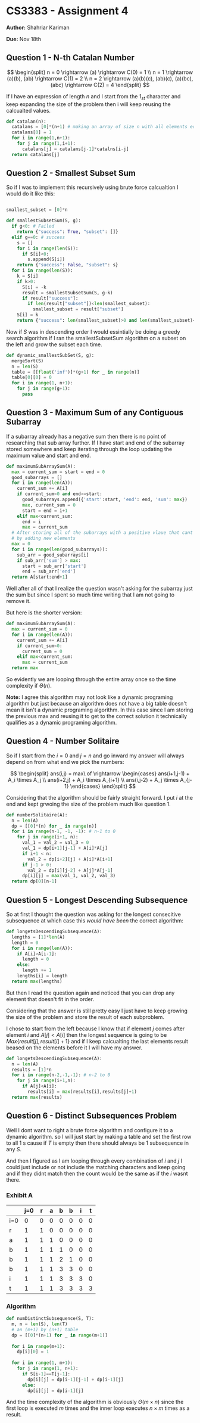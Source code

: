 # CS3383 - Assignment 4

**Author:** Shahriar Kariman

**Due:** Nov 18th

## Question 1 - N-th Catalan Number

$$
\begin{split}
  n = 0 \rightarrow (a) \rightarrow C(0) = 1
  \\
  n = 1 \rightarrow (a)(b), (ab) \rightarrow C(1) = 2
  \\
  n = 2 \rightarrow (a)(b)(c), (ab)(c), (a)(bc), (abc) \rightarrow C(2) = 4
\end{split}
$$

If I have an expression of length $n$ and I start from the $1_{st}$ character and keep expanding the size of the problem then i will keep reusing the calcualted values.

```py
def catalan(n):
  catalans = [0]*(n+1) # making an array of size n with all elements equal to 1
  catalans[0] = 1
  for i in range(1,n+1):
    for j in range(1,i+1):
      catalans[j] = catalans[j-1]*catalns[i-j]
  return catalans[j]
```

## Question 2 - Smallest Subset Sum

So if I was to implement this recursively using brute force calcualtion I would do it like this:

```py

smallest_subset = [0]*n

def smallestSubsetSum(S, g):
  if g<0: # Failed
    return {"success": True, "subset": []}
  elif g==0: # success
    s = []
    for i in range(len(S)):
      if S[i]<0:
        s.append(S[i])
    return {"success": False, "subset": s}
  for i in range(len(S)):
    k = S[i]
    if k>0:
      S[i] = -k
      result = smallestSubsetSum(S, g-k)
      if result["success"]:
        if len(result["subset"])<len(smallest_subset):
          smallest_subset = result["subset"]
    S[i] = k
    return {"success": len(smallest_subset)>0 and len(smallest_subset)<n, "subset": smallest_subset}
```

Now if $S$ was in descending order I would essintially be doing a greedy search algorithm if I ran the smallestSubsetSum algorithm on a subset on the left and grow the subset each time.

```py
def dynamic_smallestSubSet(S, g):
  mergeSort(S)
  n = len(S)
  table = [[float('inf')]*(g+1) for _ in range(n)]
  table[0][0] = 0
  for i in range(1, n+1):
    for j in range(g+1):
      pass
```

## Question 3 - Maximum Sum of any Contiguous Subarray

If a subarray already has a negative sum then there is no point of researching that sub array further. If I have start and end of the subarray stored somewhere and keep iterating through the loop updating the maximum value and start and end.

```py
def maximumSubArraySum(A):
  max = current_sum = start = end = 0
  good_subarrays = []
  for i in range(len(A)):
    current_sum += A[i]
    if current_sum<0 and end>=start:
      good_subarrays.append({'start':start, 'end': end, 'sum': max})
      max, current_sum = 0
      start = end = i+1
    elif max<current_sum:
      end = i
      max = current_sum
  # After storing all of the subarrays with a positive vlaue that cant improve anymore
  # by adding new elements
  max = 0
  for i in range(len(good_subarrays)):
    sub_arr = good_subarrays[i]
    if sub_arr['sum'] > max:
      start = sub_arr['start']
      end = sub_arr['end']
  return A[start:end+1]
```

Well after all of that I realize the question wasn't asking for the subarray just the sum but since I spent so much time writing that I am not going to remove it.

But here is the shorter version:

```py
def maximumSubArraySum(A):
  max = current_sum = 0
  for i in range(len(A)):
    current_sum += A[i]
    if current_sum<0:
      current_sum = 0
    elif max<current_sum:
      max = current_sum
  return max
```

So evidently we are looping through the entire array once so the time complexity if $\Theta(n)$.

**Note:** I agree this algorithm may not look like a dynamic programing algorithm but just because an algorithm does not have a big table doesn't mean it isn't a dynamic programing algorithm. In this case since I am storing the previous max and reusing it to get to the correct solution it technically qualifies as a dynamic programing algorithm.

## Question 4 - Number Solitaire

So if I start from the $i=0$ and $j=n$ and go inward my answer will always depend on from what end we pick the numbers:

$$
\begin{split}
  ans(i,j) = max\ of \rightarrow
    \begin{cases}
      ans(i+1,j-1) + A_i \times A_j
      \\
      ans(i+2,j) + A_i \times A_{i+1}
      \\
      ans(i,j-2) + A_j \times A_{j-1}
    \end{cases}
\end{split}
$$

Considering that the algorithm should be fairly straight forward. I put $i$ at the end and kept grwoing the size of the problem much like question 1.

```py
def numberSolitaire(A):
  n = len(A)
  dp = [[0]*(n) for _ in range(n)]
  for i in range(n-1, -1, -1): # n-1 to 0
    for j in range(i+1, n):
      val_1 = val_2 = val_3 = 0
      val_1 = dp[i+1][j-1] + A[i]*A[j]
      if i+1 < n:
        val_2 = dp[i+2][j] + A[i]*A[i+1]
      if j-1 > 0:
        val_2 = dp[i][j-2] + A[j]*A[j-1]
      dp[i][j] = max(val_1, val_2, val_3)
  return dp[0][n-1]
```

## Question 5 - Longest Descending Subsequence

So at first I thought the question was asking for the longest consecitive subsequence at which case this *would have been* the correct algorithm:

```py
def longetsDescendingSubsequence(A):
  lengths = [1]*len(A)
  length = 0
  for i in range(len(A)):
    if A[i]>A[i-1]:
      length = 0
    else:
      length += 1
    lengths[i] = length
  return max(lengths)
```

But then I read the question again and noticed that you can drop any element that doesn't fit in the order.

Considering that the answer is still pretty easy I just have to keep growing the size of the problem and store the result of each subproblem.

I chose to start from the left because I know that if element $j$ comes after element $i$ and $A[j]<A[i]$ then the longest sequence is going to be $Max\{result[j],result[i]+1\}$ and if I keep calcualting the last elements result beased on the elements before it I will have my answer.

```py
def longetsDescendingSubsequence(A):
  n = len(A)
  results = [1]*n
  for i in range(n-2,-1,-1): # n-2 to 0
    for j in range(i+1,n):
      if A[j]<A[i]:
        results[i] = max(results[i],results[j]+1)
  return max(results)
```

## Question 6 - Distinct Subsequences Problem

Well I dont want to right a brute force algorithm and configure it to a dynamic algorithm. so I will just start by making a table and set the first row to all $1$ s cause if $T$ is empty then there should always be $1$ subsequence in any $S$.

And then I figured as I am looping through every combination of $i$ and $j$ I could just include or not include the matching characters and keep going and if they didnt match then the count would be the same as if the $i$ wasnt there.

### Exhibit A

|       |j=0 | r | a | b | b | i | t |
|-------|----|---|---|---|---|---|---|
| i=0   | 0  | 0 | 0 | 0 | 0 | 0 | 0 |
| r     | 1  | 1 | 0 | 0 | 0 | 0 | 0 |
| a     | 1  | 1 | 1 | 0 | 0 | 0 | 0 |
| b     | 1  | 1 | 1 | 1 | 0 | 0 | 0 |
| b     | 1  | 1 | 1 | 2 | 1 | 0 | 0 |
| b     | 1  | 1 | 1 | 3 | 3 | 0 | 0 |
| i     | 1  | 1 | 1 | 3 | 3 | 3 | 0 |
| t     | 1  | 1 | 1 | 3 | 3 | 3 | 3 |

### Algorithm

```py
def numDistinctSubsequence(S, T):
  m, n = len(S), len(T)
  # an (m+1) by (n+1) table
  dp = [[0]*(n+1) for _ in range(m+1)]
  
  for i in range(m+1):
    dp[i][0] = 1
  
  for i in range(1, m+1):
    for j in range(1, n+1):
      if S[i-1]==T[j-1]:
        dp[i][j] = dp[i-1][j-1] + dp[i-1][j]
      else:
        dp[i][j] = dp[i-1][j]
```

And the time complexity of the algorithm is obviously $\Theta(m \times n)$ since the first loop is executed $m$ times and the inner loop executes $n \times m$ times as a result.
